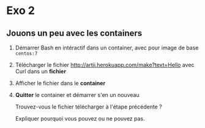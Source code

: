 # Exo 2

## Jouons un peu avec les containers

1. Démarrer Bash en intéractif dans un container, avec pour image de base `centos:7`

2. Télécharger le fichier http://artii.herokuapp.com/make?text=Hello avec Curl dans un **fichier**

3. Afficher le fichier dans le **container**

4. **Quitter** le container et démarrer s'en un nouveau

   Trouvez-vous le fichier télécharger à l'étape précédente ?

   Expliquer pourquoi vous pouvez ou ne pouvez pas.